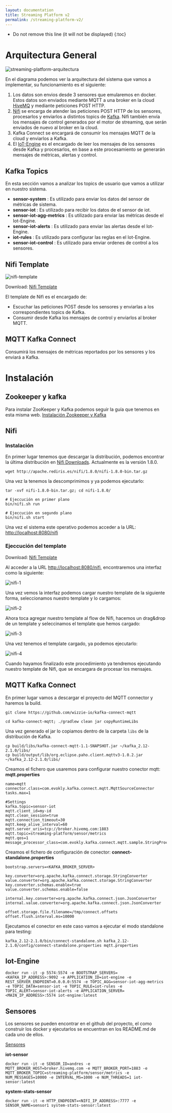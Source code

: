 ```yaml
---
layout: documentation
title: Streaming Platform v2
permalink: /streaming-platform-v2/
---
```


* Do not remove this line (it will not be displayed)
{:toc}

# Arquitectura General

![streaming-platform-arquitectura](../images/streaming-platform-v2/architecture.png)

En el diagrama podemos ver la arquitectura del sistema que vamos a implementar, su funcionamiento es el siguiente:

1. Los datos son envios desde 3 sensores que emularemos en docker. Estos datos son enviados mediante MQTT a una broker en la cloud [HiveMQ](https://www.hivemq.com) y mediante peticiones POST HTTP.
2. [Nifi](https://nifi.apache.org) se encarga de atender las peticiones POST HTTP de los sensores, procesarlos y enviarlos a distintos topics de [Kafka](https://kafka.apache.org). Nifi también envía los mensajes de control generados por el motor de streaming, que serán enviados de nuevo al broker en la cloud.
3. Kafka Connect se encargará de consumir los mensajes MQTT de la cloud y enviarlos a Kafka.
4. El [IoT-Engine](https://github.com/andresgomezfrr/iot-engine) es el encargado de leer los mensajes de los sensores desde Kafka y procesarlos, en base a este procesamiento se generarán mensajes de métricas, alertas y control.

## Kafka Topics

En esta sección vamos a analizar los topics de usuario que vamos a utilizar en nuestro sistema.

* **sensor-system** : Es utilizado para enviar los datos del sensor de métricas de sistema.
* **sensor-iot** : Es utilizado para recibir los datos de el sensor de iot.
* **sensor-iot-agg-metrics** : Es utilizado para enviar las métricas desde el Iot-Engine.
* **sensor-iot-alerts** : Es utilizado para enviar las alertas desde el Iot-Engine.
* **iot-rules** : Es utilizado para configurar las reglas en el Iot-Engine.
* **sensor-iot-control** : Es utilizado para enviar ordenes de control a los sensores.

## Nifi Template

![nifi-template](../images/streaming-platform-v2/nifi-template.png)

Download: [Nifi Template](../data/streaming-platform-v2/nifi-template.xml)

El template de Nifi es el encargado de:  

* Escuchar las peticiones POST desde los sensores y enviarlas a los correspondientes topics de Kafka.
* Consumir desde Kafka los mensajes de control y enviarlos al broker MQTT.

## MQTT Kafka Connect

Consumirá los mensajes de métricas reportados por los sensores y los enviará a Kafka.

# Instalación

## Zookeeper y kafka

Para instalar ZooKeeper y Kafka podemos seguir la guía que tenemos en esta misma web. [Instalación Zookeeper y Kafka](http://datadocs.xyz/kafka/)

## Nifi

### Instalación

En primer lugar tenemos que descargar la distribución, podemos encontrar la última distribución en [Nifi Downloads](http://nifi.apache.org/download.html). Actualmente es la versión 1.8.0.

```
wget http://apache.rediris.es/nifi/1.8.0/nifi-1.8.0-bin.tar.gz
```

Una vez la tenemos la descomprimimos y ya podemos ejecutarlo:

```
tar -xvf nifi-1.8.0-bin.tar.gz; cd nifi-1.8.0/
```

```
# Ejeccución en primer plano
bin/nifi.sh run

# Ejeccución en segundo plano
bin/nifi.sh start
```

Una vez el sistema este operativo podemos acceder a la URL: [http://localhost:8080/nifi](http://localhost:8080/nifi)

### Ejeccución del template

Download: [Nifi Template](../data/streaming-platform-v2/nifi-template.xml)

Al acceder a la URL [http://localhost:8080/nifi](http://localhost:8080/nifi), encontraremos una interfaz como la siguiente:

![nifi-1](../images/streaming-platform/nifi-1.png)

Una vez vemos la interfaz podemos cargar nuestro template de la siguiente forma, seleccionamos nuestro template y lo cargamos:

![nifi-2](../images/streaming-platform/nifi-2.png)

Ahora toca agregar nuestro template al flow de Nifi, hacemos un drag&drop de un template y seleccinamos el template que hemos cargado:

![nifi-3](../images/streaming-platform/nifi-3.png)

Una vez tenemos el template cargado, ya podemos ejecutarlo:

![nifi-4](../images/streaming-platform-v2/nifi-4.png)


Cuando hayamos finalizado este procedimiento ya tendremos ejecutando nuestro template de Nifi, que se encargara de procesar los mensajes.

## MQTT Kafka Connect

En primer lugar vamos a descargar el proyecto del MQTT connector y haremos la build.

```
git clone https://github.com/wizzie-io/kafka-connect-mqtt
```

```
cd kafka-connect-mqtt; ./gradlew clean jar copyRuntimeLibs
```

Una vez generado el jar lo copiamos dentro de la carpeta `libs` de la distribución de Kafka.

```
cp build/libs/kafka-connect-mqtt-1.1-SNAPSHOT.jar ~/kafka_2.12-2.1.0/libs/
cp build/output/lib/org.eclipse.paho.client.mqttv3-1.0.2.jar ~/kafka_2.12-2.1.0/libs/
```

Creamos el fichero que usaremos para configurar nuestro conector mqtt:
**mqtt.properties**

```properties
name=mqtt
connector.class=com.evokly.kafka.connect.mqtt.MqttSourceConnector
tasks.max=1

#Settings
kafka.topic=sensor-iot
mqtt.client_id=my-id
mqtt.clean_session=true
mqtt.connection_timeout=30
mqtt.keep_alive_interval=60
mqtt.server_uris=tcp://broker.hivemq.com:1883
mqtt.topic=streaming-platform/sensor/metrics
mqtt.qos=1
message_processor_class=com.evokly.kafka.connect.mqtt.sample.StringProcessor
```

Creamos el fichero de configuración de conector:
**connect-standalone.properties**

```properties
bootstrap.servers=<KAFKA_BROKER_SERVER>

key.converter=org.apache.kafka.connect.storage.StringConverter
value.converter=org.apache.kafka.connect.storage.StringConverter
key.converter.schemas.enable=true
value.converter.schemas.enable=false

internal.key.converter=org.apache.kafka.connect.json.JsonConverter
internal.value.converter=org.apache.kafka.connect.json.JsonConverter

offset.storage.file.filename=/tmp/connect.offsets
offset.flush.interval.ms=10000
```

Ejecutamos el conector en este caso vamos a ejecutar el modo standalone para testing:

```
kafka_2.12-2.1.0/bin/connect-standalone.sh kafka_2.12-2.1.0/config/connect-standalone.properties mqtt.properties
```

## Iot-Engine

```
docker run -it -p 5574:5574 -e BOOTSTRAP_SERVERS=<KAFKA_IP_ADDRESS>:9092 -e APPLICATION_ID=iot-engine -e REST_SERVER_ENDPOINT=0.0.0.0:5574 -e TOPIC_AGG=sensor-iot-agg-metrics -e TOPIC_DATA=sensor-iot -e TOPIC_RULE=iot-rules -e TOPIC_ALERT=sensor-iot-alerts -e APPLICATION_SERVER=<MAIN_IP_ADDRESS>:5574 iot-engine:latest
```

## Sensores

Los sensores se pueden encontrar en el github del proyecto, el como construir los docker y ejecutarlos se encuentran en los README.md de cada uno de ellos.

[Sensores](https://github.com/andresgomezfrr/streaming-pipeline-v2/tree/master/sensors)

**iot-sensor**

```
docker run -it -e SENSOR_ID=andres -e MQTT_BROKER_HOST=broker.hivemq.com -e MQTT_BROKER_PORT=1883 -e MQTT_BROKER_TOPIC=streaming-platform/sensor/metrics -e NUM_MESSAGES=10000 -e INTERVAL_MS=1000 -e NUM_THREADS=1 iot-sensor:latest
```

**system-stats-sensor**

```
docker run -it -e HTTP_ENDPOINT=<NIFI_IP_ADDRESS>:7777 -e SENSOR_NAME=sensor1 system-stats-sensor:latest
```
